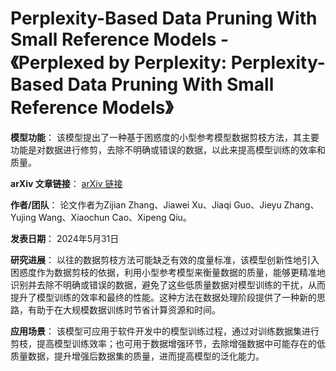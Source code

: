 # Perplexity-Based Data Pruning With Small Reference Models - 《Perplexed by Perplexity: Perplexity-Based Data Pruning With Small Reference Models》

**模型功能**：
该模型提出了一种基于困惑度的小型参考模型数据剪枝方法，其主要功能是对数据进行修剪，去除不明确或错误的数据，以此来提高模型训练的效率和质量。

**arXiv 文章链接**：
[arXiv 链接](https://arxiv.org/abs/2405.20541)

**作者/团队**：
论文作者为Zijian Zhang、Jiawei Xu、Jiaqi Guo、Jieyu Zhang、Yujing Wang、Xiaochun Cao、Xipeng Qiu。

**发表日期**：
2024年5月31日

**研究进展**：
以往的数据剪枝方法可能缺乏有效的度量标准，该模型创新性地引入困惑度作为数据剪枝的依据，利用小型参考模型来衡量数据的质量，能够更精准地识别并去除不明确或错误的数据，避免了这些低质量数据对模型训练的干扰，从而提升了模型训练的效率和最终的性能。这种方法在数据处理阶段提供了一种新的思路，有助于在大规模数据训练时节省计算资源和时间。

**应用场景**：
该模型可应用于软件开发中的模型训练过程，通过对训练数据集进行剪枝，提高模型训练效率；也可用于数据增强环节，去除增强数据中可能存在的低质量数据，提升增强后数据集的质量，进而提高模型的泛化能力。